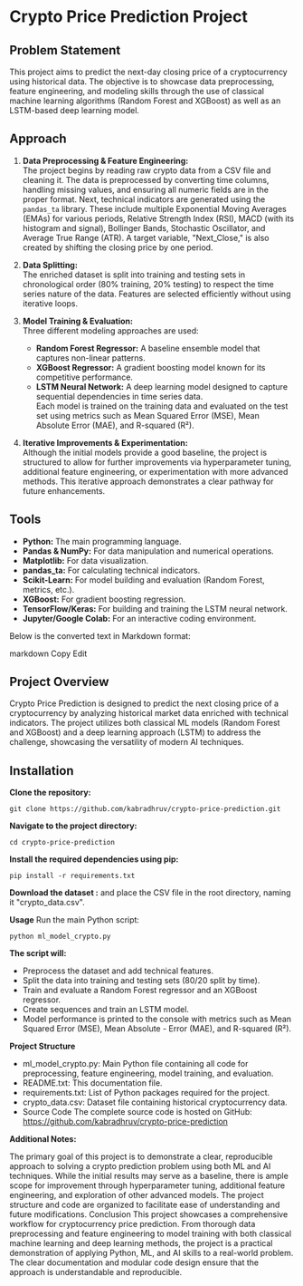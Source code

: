 # Crypto Price Prediction Project

## Problem Statement
This project aims to predict the next-day closing price of a cryptocurrency using historical data. The objective is to showcase data preprocessing, feature engineering, and modeling skills through the use of classical machine learning algorithms (Random Forest and XGBoost) as well as an LSTM-based deep learning model.

## Approach
1. **Data Preprocessing & Feature Engineering:**  
   The project begins by reading raw crypto data from a CSV file and cleaning it. The data is preprocessed by converting time columns, handling missing values, and ensuring all numeric fields are in the proper format. Next, technical indicators are generated using the `pandas_ta` library. These include multiple Exponential Moving Averages (EMAs) for various periods, Relative Strength Index (RSI), MACD (with its histogram and signal), Bollinger Bands, Stochastic Oscillator, and Average True Range (ATR). A target variable, "Next_Close," is also created by shifting the closing price by one period.

2. **Data Splitting:**  
   The enriched dataset is split into training and testing sets in chronological order (80% training, 20% testing) to respect the time series nature of the data. Features are selected efficiently without using iterative loops.

3. **Model Training & Evaluation:**  
   Three different modeling approaches are used:
   - **Random Forest Regressor:** A baseline ensemble model that captures non-linear patterns.
   - **XGBoost Regressor:** A gradient boosting model known for its competitive performance.
   - **LSTM Neural Network:** A deep learning model designed to capture sequential dependencies in time series data.  
   Each model is trained on the training data and evaluated on the test set using metrics such as Mean Squared Error (MSE), Mean Absolute Error (MAE), and R-squared (R²).

4. **Iterative Improvements & Experimentation:**  
   Although the initial models provide a good baseline, the project is structured to allow for further improvements via hyperparameter tuning, additional feature engineering, or experimentation with more advanced methods. This iterative approach demonstrates a clear pathway for future enhancements.

## Tools
- **Python:** The main programming language.
- **Pandas & NumPy:** For data manipulation and numerical operations.
- **Matplotlib:** For data visualization.
- **pandas_ta:** For calculating technical indicators.
- **Scikit-Learn:** For model building and evaluation (Random Forest, metrics, etc.).
- **XGBoost:** For gradient boosting regression.
- **TensorFlow/Keras:** For building and training the LSTM neural network.
- **Jupyter/Google Colab:** For an interactive coding environment.


Below is the converted text in Markdown format:

markdown
Copy
Edit
## Project Overview

Crypto Price Prediction is designed to predict the next closing price of a cryptocurrency by analyzing historical market data enriched with technical indicators. The project utilizes both classical ML models (Random Forest and XGBoost) and a deep learning approach (LSTM) to address the challenge, showcasing the versatility of modern AI techniques.

## Installation

**Clone the repository:**
   ```
   git clone https://github.com/kabradhruv/crypto-price-prediction.git
   ```

**Navigate to the project directory:**
```
cd crypto-price-prediction
```
**Install the required dependencies using pip:**
```
pip install -r requirements.txt
```
**Download the dataset :**
and place the CSV file in the root directory, naming it "crypto_data.csv".

**Usage**
Run the main Python script:
```
python ml_model_crypto.py
```

**The script will:**
- Preprocess the dataset and add technical features.
- Split the data into training and testing sets (80/20 split by time).
- Train and evaluate a Random Forest regressor and an XGBoost regressor.
- Create sequences and train an LSTM model.
- Model performance is printed to the console with metrics such as Mean Squared Error (MSE), Mean Absolute - Error (MAE), and R-squared (R²).

**Project Structure**
- ml_model_crypto.py: Main Python file containing all code for preprocessing, feature engineering, model training, and evaluation.
- README.txt: This documentation file.
- requirements.txt: List of Python packages required for the project.
- crypto_data.csv: Dataset file containing historical cryptocurrency data.
- Source Code
The complete source code is hosted on GitHub:
https://github.com/kabradhruv/crypto-price-prediction

**Additional Notes:**

The primary goal of this project is to demonstrate a clear, reproducible approach to solving a crypto prediction problem using both ML and AI techniques.
While the initial results may serve as a baseline, there is ample scope for improvement through hyperparameter tuning, additional feature engineering, and exploration of other advanced models.
The project structure and code are organized to facilitate ease of understanding and future modifications.
Conclusion
This project showcases a comprehensive workflow for cryptocurrency price prediction. From thorough data preprocessing and feature engineering to model training with both classical machine learning and deep learning methods, the project is a practical demonstration of applying Python, ML, and AI skills to a real-world problem. The clear documentation and modular code design ensure that the approach is understandable and reproducible.
